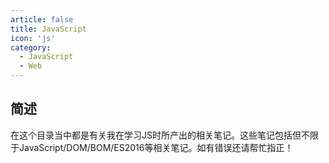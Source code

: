 ```yaml
---
article: false
title: JavaScript
icon: 'js'
category:
  - JavaScript
  - Web
---
```

## 简述

在这个目录当中都是有关我在学习JS时所产出的相关笔记。这些笔记包括但不限于JavaScript/DOM/BOM/ES2016等相关笔记。如有错误还请帮忙指正！
